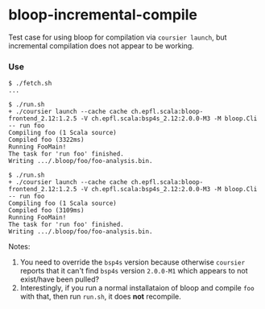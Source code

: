 # bloop-incremental-compile

Test case for using bloop for compilation via `coursier launch`, but incremental compilation does not appear to be working.

### Use

```
$ ./fetch.sh
...

$ ./run.sh
+ ./coursier launch --cache cache ch.epfl.scala:bloop-frontend_2.12:1.2.5 -V ch.epfl.scala:bsp4s_2.12:2.0.0-M3 -M bloop.Cli -- run foo
Compiling foo (1 Scala source)
Compiled foo (3322ms)
Running FooMain!
The task for 'run foo' finished.
Writing .../.bloop/foo/foo-analysis.bin.

$ ./run.sh 
+ ./coursier launch --cache cache ch.epfl.scala:bloop-frontend_2.12:1.2.5 -V ch.epfl.scala:bsp4s_2.12:2.0.0-M3 -M bloop.Cli -- run foo
Compiling foo (1 Scala source)
Compiled foo (3109ms)
Running FooMain!
The task for 'run foo' finished.
Writing .../.bloop/foo/foo-analysis.bin.
```

Notes:
1. You need to override the `bsp4s` version because otherwise `coursier` reports that it can't find `bsp4s` version `2.0.0-M1` which appears to not exist/have been pulled?
2. Interestingly, if you run a normal installataion of bloop and compile `foo` with that, then run `run.sh`, it does **not** recompile.
